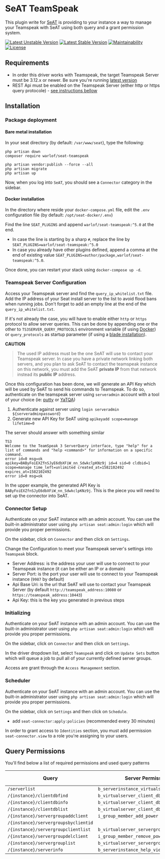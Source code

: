 # SeAT TeamSpeak
This plugin write for [SeAT](https://github.com/eveseat/seat) is providing to your instance a way to manage your Teamspeak with SeAT using both query and a grant permission system.

[![Latest Unstable Version](https://poser.pugx.org/warlof/seat-teamspeak/v/unstable)](https://packagist.org/packages/warlof/seat-teamspeak)
[![Latest Stable Version](https://poser.pugx.org/warlof/seat-teamspeak/v/stable)](https://packagist.org/packages/warlof/seat-teamspeak)
[![Maintainability](https://api.codeclimate.com/v1/badges/b7d8d113d57ba075b975/maintainability)](https://codeclimate.com/github/warlof/seat-teamspeak/maintainability)
[![License](https://poser.pugx.org/warlof/seat-teamspeak/license)](https://packagist.org/packages/warlof/seat-teamspeak)

## Requirements

- In order this driver works with Teamspeak, the target Teamspeak Server must be 3.12.x or newer. Be sure you're running [latest version](https://www.teamspeak.com/en/downloads/#server)
- REST Api must be enabled on the Teamspeak Server (either http or https query protocole) - [see instructions bellow](#teamspeak-server-configuration)

## Installation

### Package deployment

#### Bare metal installation

In your seat directory (by default:  `/var/www/seat`), type the following:

```shell script
php artisan down
composer require warlof/seat-teamspeak

php artisan vendor:publish --force --all
php artisan migrate
php artisan up
```

Now, when you log into `SeAT`, you should see a `Connector` category in the sidebar.

#### Docker installation

In the directory where reside your `docker-compose.yml` file, edit the `.env` configuration file (by default: `/opt/seat-docker/.env`)

Find the line `SEAT_PLUGINS` and append `warlof/seat-teamspeak:^5.0` at the end.
 - In case the line is starting by a sharp `#`, replace the line by `SEAT_PLUGINS=warlof/seat-teamspeak:^5.0`
 - In case you already have other plugins defined, append a comma at the end of existing value `SEAT_PLUGINS=author/package,warlof/seat-teamspeak:^5.0`.

Once done, you can restart your stack using `docker-compose up -d`.

### Teamspeak Server Configuration

Access your Teamspeak server and find the `query_ip_whitelist.txt` file.
Add the IP address of your Seat install server to the list to avoid flood bans when running jobs.
Don't forget to add an empty line at the end of the `query_ip_whitelist.txt`.

If it's not already the case, you will have to enable either `http` or `https` protocol to allow server queries.
This can be done by appending one or the other to `TS3SERVER_QUERY_PROTOCOLS` environment variable (if using [Docker](https://hub.docker.com/_/teamspeak)) or `query_protocols` as startup parameter (if using a [blade installation](https://www.teamspeak.com/en/downloads/#server)).

**CAUTION**

> The used IP address must be the one SeAT will use to contact your Teamspeak server.
> In case you have a private network linking both servers, and you plan to ask SeAT to contact the teamspeak instance on this network, you must add the SeAT **private IP** from that network instead its **public IP** address.

Once this configuration has been done, we will generate an API Key which will be used by SeAT to send his commands to Teamspeak.
To do so, authenticate on the teamspeak server using `serveradmin` account with a tool of your choice (ie: [putty](https://www.chiark.greenend.org.uk/~sgtatham/putty/latest.html) or [YaTQA](https://yat.qa))

1. Authenticate against server using `login serveradmin ${serveradminpassword}`
2. Generate new API Key for SeAT using `apikeyadd scope=manage lifetime=0`

The server should answer with something similar
```
TS3
Welcome to the TeamSpeak 3 ServerQuery interface, type "help" for a list of commands and "help <command>" for information on a specific command.
error id=0 msg=ok
apikey=BAByFoiEXZfnSJyE6dbXFiW_nn_SdwkclpKNz9j id=4 sid=0 cldbid=1 scope=manage time_left=unlimited created_at=1582102492 expires_at=1582102492
error id=0 msg=ok
```

In the upper example, the generated API Key is `BAByFoiEXZfnSJyE6dbXFiW_nn_SdwkclpKNz9j`.
This is the piece you will need to set up the connector into SeAT.

### Connector Setup

Authenticate on your SeAT instance with an admin account.
You can use the built-in administrator user using `php artisan seat:admin:login` which will provide you proper permissions.

On the sidebar, click on `Connector` and then click on `Settings`.

Change the Configuration to meet your Teamspeak server's settings into `Teamspeak` block.

 - Server Address: is the address your user will use to connect to your Teamspeak instance (it can be either an IP or a domain)
 - Server Port: is the port your user will use to connect to your Teamspeak instance (`9987` by default)
 - Api Base Uri: is the url that SeAT will use to contact your Teamspeak Server (by default `http://teamspeak_address:10080` or `https://teamspeak_address:10443`)
 - Api Key: this is the key you generated in previous steps

### Initializing

Authenticate on your SeAT instance with an admin account.
You can use the built-in administrator user using `php artisan seat:admin:login` which will provide you proper permissions.

On the sidebar, click on `Connector` and then click on `Settings`.

In the driver dropdown list, select `Teamspeak` and click on `Update Sets` button which will queue a job to pull all of your currently defined server groups.

Access are grant through the `Access Management` section.

### Scheduler

Authenticate on your SeAT instance with an admin account.
You can use the built-in administrator user using `php artisan seat:admin:login` which will provide you proper permissions.

On the sidebar, click on `Settings` and then click on `Schedule`. 
- add `seat-connector:apply:policies` (recommended every 30 minutes)

In order to grant access to `Identities` section, you must add permission `seat-connector.view` to a role you're assigning to your users.

## Query Permissions

You'll find below a list of required permissions and used query patterns

| Query                                | Server Permission                         | Api Scope   |
| ------------------------------------ | ----------------------------------------- | ----------- |
| `/serverlist`                        | `b_serverinstance_virtualserver_list`     | `manage`    |
| `/{instance}/clientdbfind`           | `b_virtualserver_client_dbsearch`         | `manage`    |
| `/{instance}/clientdbinfo`           | `b_virtualserver_client_dbinfo`           | `manage`    |
| `/{instance}/clientdblist`           | `b_virtualserver_client_dblist`           | `manage`    |
| `/{instance}/servergroupaddclient`   | `i_group_member_add_power`                | `manage`    |
| `/{instance}/servergroupsbyclientid` |                                           | `manage`    |
| `/{instance}/servergroupclientlist`  | `b_virtualserver_servergroup_client_list` | `manage`    |
| `/{instance}/servergroupdelclient`   | `i_group_member_remove_power`             | `manage`    |
| `/{instance}/servergrouplist`        | `b_virtualserver_servergroup_list`        | `manage`    |
| `/{instance}/serverinfo`             | `b_serverinstance_help_view`              | `manage`    |
